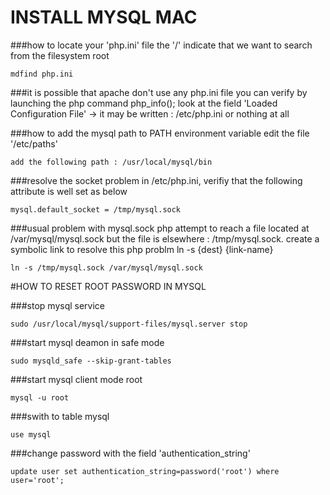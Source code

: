 # INSTALL MYSQL MAC

###how to locate your 'php.ini' file
the '/' indicate that we want to search from the filesystem root

```
mdfind php.ini
````

###it is possible that apache don't use any php.ini file
you can verify by launching the php command php_info();
look at the field 'Loaded Configuration File' -> it may be written : /etc/php.ini or nothing at all

###how to add the mysql path to PATH environment variable
edit the file '/etc/paths'

```
add the following path : /usr/local/mysql/bin
```

###resolve the socket problem
in /etc/php.ini, verifiy that the following attribute is well set as below

```
mysql.default_socket = /tmp/mysql.sock
```

###usual problem with mysql.sock
php attempt to reach a file located at /var/mysql/mysql.sock but
the file is elsewhere : /tmp/mysql.sock.
create a symbolic link to resolve this php problm
ln -s {dest} {link-name}

```
ln -s /tmp/mysql.sock /var/mysql/mysql.sock
```

#HOW TO RESET ROOT PASSWORD IN MYSQL

###stop mysql service
```
sudo /usr/local/mysql/support-files/mysql.server stop
````

###start mysql deamon in safe mode
```
sudo mysqld_safe --skip-grant-tables
```

###start mysql client mode root
```
mysql -u root
````

###swith to table mysql
```
use mysql
```
###change password with the field 'authentication_string'
```
update user set authentication_string=password('root') where user='root';
```
